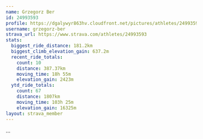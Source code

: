 ```yaml
---
name: Grzegorz Ber
id: 24993593
profile: https://dgalywyr863hv.cloudfront.net/pictures/athletes/24993593/7453165/11/large.jpg
username: grzegorz-ber
strava_url: https://www.strava.com/athletes/24993593
stats:
  biggest_ride_distance: 181.2km
  biggest_climb_elevation_gain: 637.2m
  recent_ride_totals:
    count: 10
    distance: 387.37km
    moving_time: 18h 55m
    elevation_gain: 2423m
  ytd_ride_totals:
    count: 67
    distance: 1807km
    moving_time: 103h 25m
    elevation_gain: 16325m
layout: strava_member
--- 
```

...
